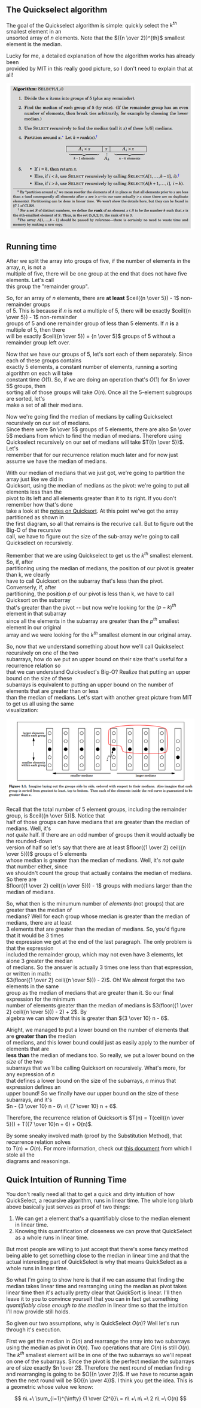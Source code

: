 ## The Quickselect algorithm  

The goal of the Quickselect algorithm is simple: quickly select the $k^{th}$ smallest element in an  
unsorted array of $n$ elements.  Note that the $({n \over 2})^{th}$ smallest element is the median.  

Lucky for me, a detailed explanation of how the algorithm works has already been  
provided by MIT in this really good picture, so I don't need to explain that at  
all!  

![](quickSelect1.png)

## Running time  

After we split the array into groups of five, if the number of elements in the array, $n$, is not a  
multiple of five, there will be one group at the end that does not have five elements.  Let's call  
this group the "remainder group".  

So, for an array of $n$ elements, there are **at least** $ceil({n \over 5}) - 1$ non-remainder groups  
of 5. This is because if $n$ is not a multiple of 5, there will be exactly $ceil({n \over 5}) - 1$ non-remainder  
groups of 5 and one remainder group of less than 5 elements. If $n$ **is** a multiple of 5, then there  
will be exactly $ceil({n \over 5}) = {n \over 5}$ groups of 5 without a remainder group left over.  

Now that we have our groups of 5, let's sort each of them separately.  Since each of these groups contains  
exactly 5 elements, a constant number of elements, running a sorting algorithm on each will take  
constant time $O(1)$. So, if we are doing an operation that's $O(1)$ for $n \over 5$ groups, then  
sorting all of those groups will take $O(n)$. Once all the 5-element subgroups are sorted, let's  
make a set of all their medians.  

Now we're going find the median of medians by calling Quickselect recursively on our set of medians.  
Since there were $n \over 5$ groups of 5 elements, there are also $n \over 5$ medians from which to find
the median of medians.  Therefore using Quickselect recursively on our set of medians will take $T({n \over 5})$.  Let's  
remember that for our recurrence relation much later and for now just assume we have the median of medians.  

With our median of medians that we just got, we're going to partition the array just like we did in  
Quicksort, using the median of medians as the pivot: we're going to put all elements less than the  
pivot to its left and all elements greater than it to its right.  If you don't remember how that's done  
take a look at the [notes on Quicksort](../qsort/qsort.html).  At this point we've got the array partitioned as shown in  
the first diagram, so all that remains is the recurive call.  But to figure out the Big-O  of the recursive  
call, we have to figure out the size of the sub-array we're going to call Quickselect on recursively.  

Remember that we are using Quickselect to get us the $k^{th}$ smallest element.  So, if, after  
partitioning using the median of medians, the position of our pivot is greater than k, we clearly  
have to call Quicksort on the subarray that's less than the pivot.  Converserly, if, after  
partitioning, the position $p$ of our pivot is less than k, we have to call Quicksort on the subarray  
that's greater than the pivot -- but now we're looking for the ${(p-k)}^{th}$ element in that subarray  
since all the elements in the subarray are greater than the $p^{th}$ smallest element in our original  
array and we were looking for the $k^{th}$ smallest element in our original array.  

So, now that we understand something about how we'll call Quickselect recursively on one of the two  
subarrays, how do we put an upper bound on their size that's useful for a recurrence relation so  
that we can understand Quickselect's Big-O?  Realize that putting an upper bound on the size of these  
subarrays is equivalent to putting an upper bound on the number of elements that are greater than or less  
than the median of medians.  Let's start with another great picture from MIT to get us all using the same  
visualization:  

![](quickSelect2.png) 

Recall that the total number of 5 element groups, including the remainder group, is $ceil({n \over 5})$.  Notice that  
half of those groups can have medians that are greater than the median of medians.  Well, it's  
*not quite* half. If there are an odd number of groups then it would actually be the rounded-down  
version of half so let's say that there are at least $floor({1 \over 2} ceil({n \over 5}))$ groups of 5 elements  
whose median is greater than the median of medians.  Well, it's *not quite* that number either, since  
we shouldn't count the group that actually contains the median of medians.  So there are  
$floor({1 \over 2} ceil({n \over 5})) - 1$ groups with medians larger than the median of medians.  

So, what then is the minumum number of *elements* (not groups) that are greater than the median of  
medians?  Well for each group whose median is greater than the median of medians, there are at least  
3 elements that are greater than the median of medians.  So, you'd figure that it would be 3 times  
the expression we got at the end of the last paragraph.  The only problem is that the expression   
included the remainder group, which may not even have 3 elements, let alone 3 greater the median  
of medians.  So the answer is actually 3 times one less than that expression, or written in math:  
$3(floor({1 \over 2} ceil({n \over 5})) - 2)$.  Oh!  We almost forgot the two elements in the same  
group as the median of medians that are greater than it.  So our final expression for the minimum  
number of elements greater than the median of medians is $3(floor({1 \over 2} ceil({n \over 5})) - 2) + 2$.  By  
algebra we can show that this is greater than ${3 \over 10} n - 6$.  

Alright, we managed to put a lower bound on the number of elements that are **greater than** the median  
of medians, and this lower bound could just as easily apply to the number of elements that are  
**less than** the median of medians too.  So really, we put a lower bound on the *size* of the two  
subarrays that we'll be calling Quicksort on recursively.  What's more, for any expression of $n$  
that defines a lower bound on the size of the subarrays, $n$ minus that expression defines an  
upper bound!  So we finally have our upper bound on the size of these subarrays, and it's  
$n - {3 \over 10} n - 6\ =\ {7 \over 10} n + 6$.  

Therefore, the recurrence relation of Quicksort is $T(n) = T(ceil({n \over 5})) + T({7 \over 10}n + 6) + O(n)$.

By some sneaky involved math (proof by the Substitution Method), that recurrence relation solves  
to $T(n) = O(n)$.  For more information, check out [this document](mit_qselect.pdf) from which I stole all the  
diagrams and reasonings.

## Quick Intuition of Running Time  

You don't really need all that to get a quick and dirty intuition of how QuickSelect, a recursive algorithm, runs in linear time.  The whole long blurb above basically just serves as proof of two things:  

1.  We can get a element that's a quantifiably close to the median element in linear time.
2.  Knowing this quantification of closeness we can prove that QuickSelect as a whole runs in linear time.  

But most people are willing to just accept that there's some fancy method being able to get something close to the median in linear time and that the actual interesting part of QuickSelect is why that means QuickSelect as a whole runs in linear time.  

So what I'm going to show here is that if we can assume that finding the median takes linear time and rearranging using the median as pivot takes linear time then it's actually pretty clear that QuickSort is linear.  I'll then leave it to you to convince yourself that you can in fact get something *quantifiably close enough to the median* in linear time so that the intuition I'll now provide still holds.  

So given our two assumptions, why is QuickSelect $O(n)$?  Well let's run through it's execution.  

First we get the median in $O(n)$ and rearrange the array into two subarrays using the median as pivot in $O(n)$.  Two operations that are $O(n)$ is still $O(n)$.  The $k^{th}$ smallest element will be in one of the two subarrays so we'll repeat on one of the subarrays.  Since the pivot is the perfect median the subarrays are of size exactly $n \over 2$.  Therefore the next round of median finding and rearranging is going to be $O({n \over 2})$.  If we have to recurse again then the next round will be $O({n \over 4})$.  I think you get the idea.  This is a geometric whose value we know:  

$$
n\ +\ \sum_{i=1}^{\infty} {1 \over {2^i}}\ = n\ +\ n\ =\ 2 n\ =\ O(n)
$$
